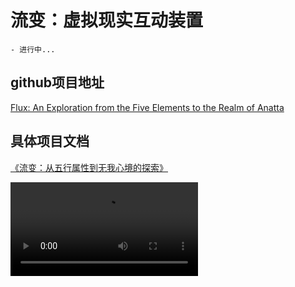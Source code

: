 # 流变：虚拟现实互动装置

~~~
- 进行中...
~~~

## github项目地址
[Flux: An Exploration from the Five Elements to the Realm of Anatta](https://github.com/AlienHO/Flux)


## 具体项目文档
[《流变：从五行属性到无我心境的探索》](https://alienho.github.io/Flux/)

<video src="04.mp4" preview-src="04.png"/>

